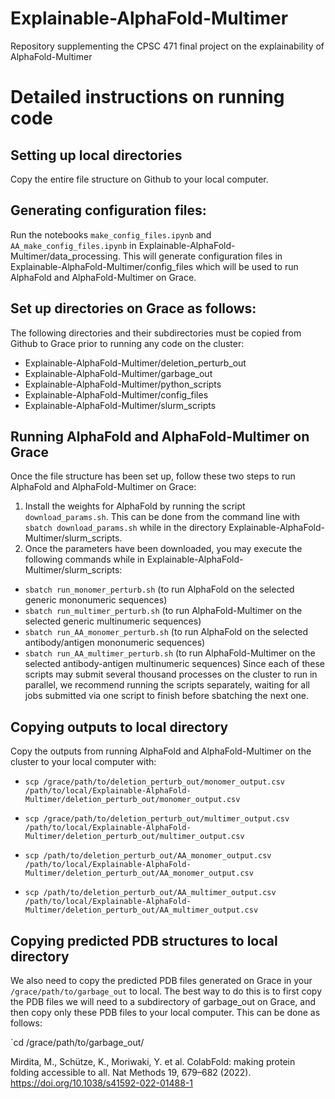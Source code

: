 # Explainable-AlphaFold-Multimer
Repository supplementing the CPSC 471 final project on the explainability of AlphaFold-Multimer

# Detailed instructions on running code

## Setting up local directories
Copy the entire file structure on Github to your local computer.

## Generating configuration files:
Run the notebooks `make_config_files.ipynb` and `AA_make_config_files.ipynb` in Explainable-AlphaFold-Multimer/data_processing. This will generate configuration files in Explainable-AlphaFold-Multimer/config_files which will be used to run AlphaFold and AlphaFold-Multimer on Grace.

## Set up directories on Grace as follows:
The following directories and their subdirectories must be copied from Github to Grace prior to running any code on the cluster:
- Explainable-AlphaFold-Multimer/deletion_perturb_out
- Explainable-AlphaFold-Multimer/garbage_out
- Explainable-AlphaFold-Multimer/python_scripts
- Explainable-AlphaFold-Multimer/config_files
- Explainable-AlphaFold-Multimer/slurm_scripts

## Running AlphaFold and AlphaFold-Multimer on Grace
Once the file structure has been set up, follow these two steps to run AlphaFold and AlphaFold-Multimer on Grace:
1. Install the weights for AlphaFold by running the script `download_params.sh`. This can be done from the command line with `sbatch download_params.sh` while in the directory Explainable-AlphaFold-Multimer/slurm_scripts.
2. Once the parameters have been downloaded, you may execute the following commands while in Explainable-AlphaFold-Multimer/slurm_scripts:
- `sbatch run_monomer_perturb.sh` (to run AlphaFold on the selected generic mononumeric sequences)
- `sbatch run_multimer_perturb.sh` (to run AlphaFold-Multimer on the selected generic multinumeric sequences)
- `sbatch run_AA_monomer_perturb.sh` (to run AlphaFold on the selected antibody/antigen mononumeric sequences)
- `sbatch run_AA_multimer_perturb.sh` (to run AlphaFold-Multimer on the selected antibody-antigen multinumeric sequences)
Since each of these scripts may submit several thousand processes on the cluster to run in parallel, we recommend running the scripts separately, waiting for all jobs submitted via one script to finish before sbatching the next one.

## Copying outputs to local directory
Copy the outputs from running AlphaFold and AlphaFold-Multimer on the cluster to your local computer with:

- `scp /grace/path/to/deletion_perturb_out/monomer_output.csv /path/to/local/Explainable-AlphaFold-Multimer/deletion_perturb_out/monomer_output.csv`

- `scp /grace/path/to/deletion_perturb_out/multimer_output.csv /path/to/local/Explainable-AlphaFold-Multimer/deletion_perturb_out/multimer_output.csv`

- `scp /path/to/deletion_perturb_out/AA_monomer_output.csv /path/to/local/Explainable-AlphaFold-Multimer/deletion_perturb_out/AA_monomer_output.csv`

- `scp /path/to/deletion_perturb_out/AA_multimer_output.csv /path/to/local/Explainable-AlphaFold-Multimer/deletion_perturb_out/AA_multimer_output.csv`

## Copying predicted PDB structures to local directory
We also need to copy the predicted PDB files generated on Grace in your `/grace/path/to/garbage_out` to local. The best way to do this is to first copy the PDB files we will need to a subdirectory of garbage_out on Grace, and then copy only these PDB files to your local computer. This can be done as follows:

`cd /grace/path/to/garbage_out/


Mirdita, M., Schütze, K., Moriwaki, Y. et al. ColabFold: making protein folding accessible to all. Nat Methods 19, 679–682 (2022). https://doi.org/10.1038/s41592-022-01488-1
